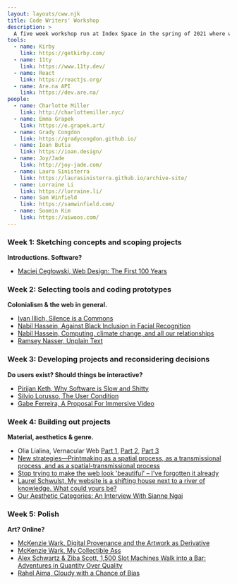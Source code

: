 ```yaml
---
layout: layouts/cww.njk
title: Code Writers' Workshop
description: > 
  A five week workshop run at Index Space in the spring of 2021 where we sincerely asked the question, "How should we make things on the internet?"
tools: 
  - name: Kirby
    link: https://getkirby.com/
  - name: 11ty
    link: https://www.11ty.dev/
  - name: React
    link: https://reactjs.org/
  - name: Are.na API
    link: https://dev.are.na/
people:
  - name: Charlotte Miller
    link: http://charlottemiller.nyc/
  - name: Emma Grapek
    link: https://e.grapek.art/
  - name: Grady Congdon
    link: https://gradycongdon.github.io/
  - name: Ioan Butiu
    link: https://ioan.design/
  - name: Joy/Jade
    link: http://joy-jade.com/
  - name: Laura Sinisterra
    link: https://laurasinisterra.github.io/archive-site/
  - name: Lorraine Li
    link: https://lorraine.li/
  - name: Sam Winfield
    link: https://samwinfield.com/
  - name: Soomin Kim
    link: https://uiwoos.com/
---
```


### Week 1: Sketching concepts and scoping projects
**Introductions. Software?**
- [Maciej Cegłowski, Web Design: The First 100 Years](https://idlewords.com/talks/web_design_first_100_years.htm)

### Week 2: Selecting tools and coding prototypes
**Colonialism & the web in general.**
- [Ivan Illich, Silence is a Commons](/library/ivan-illich-silence-is-a-commons.pdf)
- [Nabil Hassein, Against Black Inclusion in Facial Recognition](https://nabilhassein.github.io/blog/against-black-inclusion-in-facial-recognition/)
- [Nabil Hassein, Computing, climate change, and all our relationships](https://nabilhassein.github.io/blog/computing-climate-change-and-all-our-relationships/)
- [Ramsey Nasser, Unplain Text](https://increment.com/programming-languages/unplain-text-primer-on-non-latin/) 

### Week 3: Developing projects and reconsidering decisions
**Do users exist? Should things be interactive?**
- [Pirijan Keth, Why Software is Slow and Shitty](https://pketh.org/why-software-is-slow-and-shitty.html)
- [Silvio Lorusso, The User Condition](https://theusercondition.computer/)
- [Gabe Ferreira, A Proposal For Immersive Video](http://video.gabeferreira.com/)

### Week 4: Building out projects
**Material, aesthetics & genre.**
- Olia Lialina, Vernacular Web&nbsp;[Part 1](http://art.teleportacia.org/observation/vernacular/),&nbsp;[Part 2](http://contemporary-home-computing.org/vernacular-web-2/),&nbsp;[Part 3](http://contemporary-home-computing.org/prof-dr-style/)
- [New strategies—Printmaking as a spatial process, as a transmissional process, and as a spatial-transmissional process](/library/päivikki-kallio-new-strategies.pdf)
- [Stop trying to make the web look 'beautiful' – I've forgotten it already](https://www.theguardian.com/news/oliver-burkeman-s-blog/2014/feb/04/facebook-paper-aesthetic-web-beautiful)
- [Laurel Schwulst, My website is a shifting house next to a river of knowledge. What could yours be?](https://thecreativeindependent.com/essays/laurel-schwulst-my-website-is-a-shifting-house-next-to-a-river-of-knowledge-what-could-yours-be/)
- [Our Aesthetic Categories: An Interview With Sianne Ngai](https://www.cabinetmagazine.org/issues/43/jasper_ngai.php)

### Week 5: Polish
**Art? Online?**
- [McKenzie Wark, Digital Provenance and the Artwork as Derivative](https://www.e-flux.com/journal/77/77374/digital-provenance-and-the-artwork-as-derivative/)
- [McKenzie Wark, My Collectible Ass](https://www.e-flux.com/journal/85/156418/my-collectible-ass/)
- [Alex Schwartz & Ziba Scott, 1,500 Slot Machines Walk into a Bar: Adventures in Quantity Over Quality](https://www.youtube.com/watch?v=E8Lhqri8tZk)
- [‍Rahel Aima, Cloudy with a Chance of Bias](https://www.shiftspace.pub/cloudy-with-a-change-of-bias-rahel-aima)